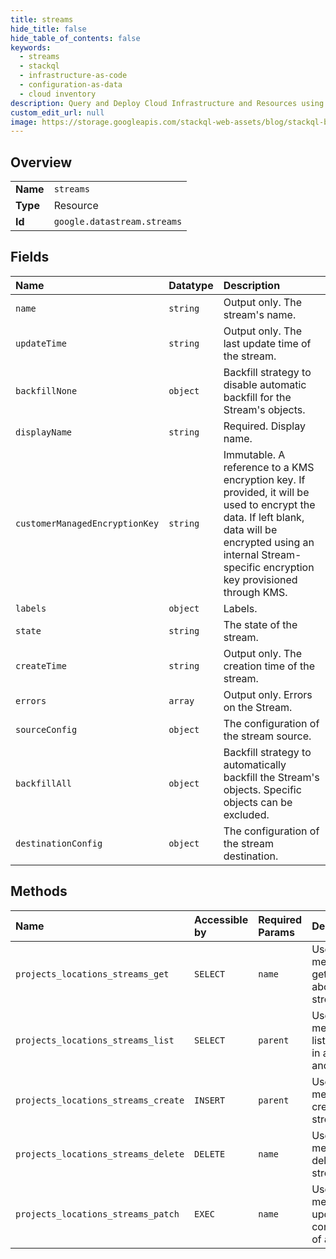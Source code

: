 ```yaml
---
title: streams
hide_title: false
hide_table_of_contents: false
keywords:
  - streams
  - stackql
  - infrastructure-as-code
  - configuration-as-data
  - cloud inventory
description: Query and Deploy Cloud Infrastructure and Resources using SQL
custom_edit_url: null
image: https://storage.googleapis.com/stackql-web-assets/blog/stackql-blog-post-featured-image.png
---
```

  
    

## Overview
<table><tbody>
<tr><td><b>Name</b></td><td><code>streams</code></td></tr>
<tr><td><b>Type</b></td><td>Resource</td></tr>
<tr><td><b>Id</b></td><td><code>google.datastream.streams</code></td></tr>
</tbody></table>

## Fields
| Name | Datatype | Description |
|:-----|:---------|:------------|
| `name` | `string` | Output only. The stream's name. |
| `updateTime` | `string` | Output only. The last update time of the stream. |
| `backfillNone` | `object` | Backfill strategy to disable automatic backfill for the Stream's objects. |
| `displayName` | `string` | Required. Display name. |
| `customerManagedEncryptionKey` | `string` | Immutable. A reference to a KMS encryption key. If provided, it will be used to encrypt the data. If left blank, data will be encrypted using an internal Stream-specific encryption key provisioned through KMS. |
| `labels` | `object` | Labels. |
| `state` | `string` | The state of the stream. |
| `createTime` | `string` | Output only. The creation time of the stream. |
| `errors` | `array` | Output only. Errors on the Stream. |
| `sourceConfig` | `object` | The configuration of the stream source. |
| `backfillAll` | `object` | Backfill strategy to automatically backfill the Stream's objects. Specific objects can be excluded. |
| `destinationConfig` | `object` | The configuration of the stream destination. |
## Methods
| Name | Accessible by | Required Params | Description |
|:-----|:--------------|:----------------|:------------|
| `projects_locations_streams_get` | `SELECT` | `name` | Use this method to get details about a stream. |
| `projects_locations_streams_list` | `SELECT` | `parent` | Use this method to list streams in a project and location. |
| `projects_locations_streams_create` | `INSERT` | `parent` | Use this method to create a stream. |
| `projects_locations_streams_delete` | `DELETE` | `name` | Use this method to delete a stream. |
| `projects_locations_streams_patch` | `EXEC` | `name` | Use this method to update the configuration of a stream. |
